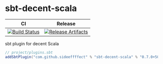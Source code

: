 # sbt-decent-scala

| CI | Release |
| --- | --- |
| [![Build Status][Badge-GitHubActions]][Link-GitHubActions] | [![Release Artifacts][Badge-SonatypeReleases]][Link-SonatypeReleases] |

sbt plugin for decent Scala

```scala
// project/plugins.sbt
addSbtPlugin("com.github.sideeffffect" % "sbt-decent-scala" % "0.7.0+50-0e483bdd")
```


[Link-GitHubActions]: https://github.com/sideeffffect/sbt-decent-scala/actions?query=workflow%3ARelease+branch%3Amaster "GitHub Actions link"
[Badge-GitHubActions]: https://github.com/sideeffffect/sbt-decent-scala/workflows/Release/badge.svg?branch=master "GitHub Actions badge"

[Link-SonatypeReleases]: https://oss.sonatype.org/content/repositories/releases/com/github/sideeffffect/sbt-decent-scala_2.12_1.0/ "Sonatype Releases link"
[Badge-SonatypeReleases]: https://maven-badges.herokuapp.com/maven-central/com.github.sideeffffect/sbt-decent-scala/badge.svg "Sonatype Releases badge"
